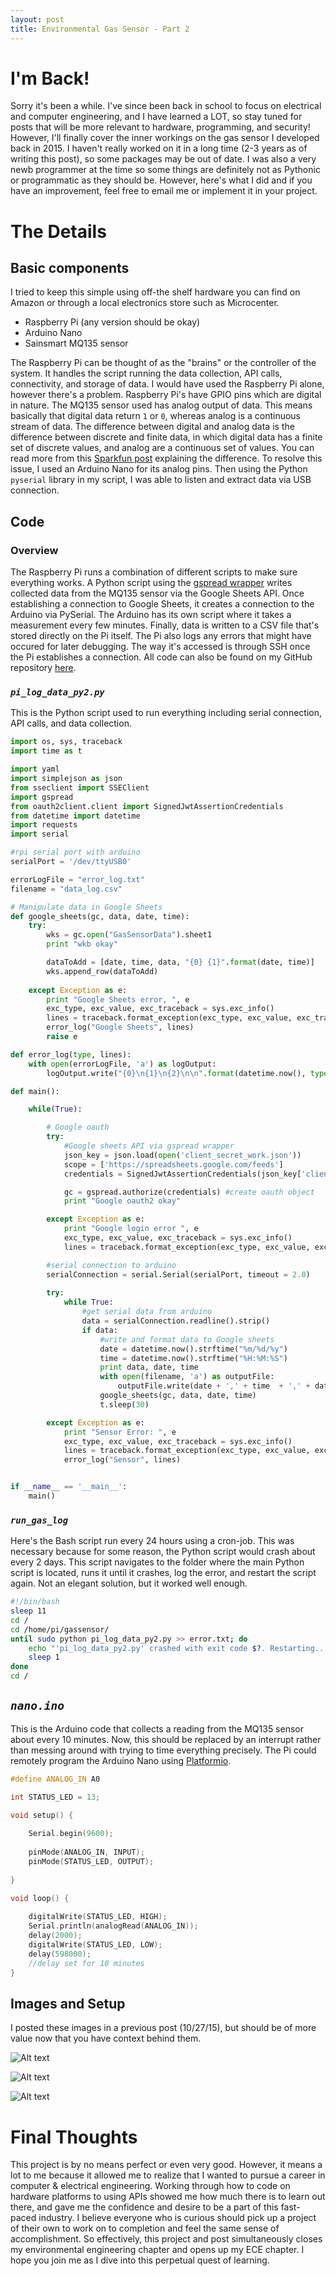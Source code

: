 ```yaml
---
layout: post
title: Environmental Gas Sensor - Part 2
---
```


# I'm Back!

Sorry it's been a while. I've since been back in school to focus on electrical and computer engineering, and I have learned a LOT, so stay tuned for posts that will be more relevant to hardware, programming, and security! However, I'll finally cover the inner workings on the gas sensor I developed back in 2015. I haven't really worked on it in a long time (2-3 years as of writing this post), so some packages may be out of date. I was also a very newb programmer at the time so some things are definitely not as Pythonic or programmatic as they should be. However, here's what I did and if you have an improvement, feel free to email me or implement it in your project.


# The Details
## Basic components

I tried to keep this simple using off-the shelf hardware you can find on Amazon or through a local electronics store such as Microcenter.

* Raspberry Pi (any version should be okay)
* Arduino Nano
* Sainsmart MQ135 sensor

The Raspberry Pi can be thought of as the "brains" or the controller of the system. It handles the script running the data collection, API calls, connectivity, and storage of data. I would have used the Raspberry Pi alone, however there's a problem. Raspberry Pi's have GPIO pins which are digital in nature. The MQ135 sensor used has analog output of data. This means basically that digital data return `1` or `0`, whereas analog is a continuous stream of data. The difference between digital and analog data is the difference between discrete and finite data, in which digital data has a finite set of discrete values, and analog are a continuous set of values. You can read more from this [Sparkfun post](https://learn.sparkfun.com/tutorials/analog-vs-digital) explaining the difference. To resolve this issue, I used an Arduino Nano for its analog pins. Then using the Python `pyserial` library in my script, I was able to listen and extract data via USB connection.


## Code
### Overview
The Raspberry Pi runs a combination of different scripts to make sure everything works. A Python script using the [gspread wrapper](https://github.com/burnash/gspread) writes collected data from the MQ135 sensor via the Google Sheets API. Once establishing a connection to Google Sheets, it creates a connection to the Arduino via PySerial. The Arduino has its own script where it takes a measurement every few minutes. Finally, data is written to a CSV file that's stored directly on the Pi itself. The Pi also logs any errors that might have occured for later debugging. The way it's accessed is through SSH once the Pi establishes a connection.
All code can also be found on my GitHub repository [here](https://github.com/quickbrownfox319/GasSensor).




### _`pi_log_data_py2.py`_

This is the Python script used to run everything including serial connection, API calls, and data collection.

``` python
import os, sys, traceback
import time as t

import yaml
import simplejson as json
from sseclient import SSEClient
import gspread
from oauth2client.client import SignedJwtAssertionCredentials
from datetime import datetime
import requests
import serial

#rpi serial port with arduino
serialPort = '/dev/ttyUSB0'

errorLogFile = "error_log.txt"
filename = "data_log.csv"

# Manipulate data in Google Sheets
def google_sheets(gc, data, date, time):
    try:
        wks = gc.open("GasSensorData").sheet1
        print "wkb okay"

        dataToAdd = [date, time, data, "{0} {1}".format(date, time)]
        wks.append_row(dataToAdd)
    
    except Exception as e:
        print "Google Sheets error, ", e
        exc_type, exc_value, exc_traceback = sys.exc_info()
        lines = traceback.format_exception(exc_type, exc_value, exc_traceback)
        error_log("Google Sheets", lines)
        raise e

def error_log(type, lines):
    with open(errorLogFile, 'a') as logOutput:
        logOutput.write("{0}\n{1}\n{2}\n\n".format(datetime.now(), type, str(lines)))

def main():

    while(True):

        # Google oauth
        try:
            #Google sheets API via gspread wrapper
            json_key = json.load(open('client_secret_work.json'))
            scope = ['https://spreadsheets.google.com/feeds']
            credentials = SignedJwtAssertionCredentials(json_key['client_email'], bytes(json_key['private_key']), scope)

            gc = gspread.authorize(credentials) #create oauth object
            print "Google oauth2 okay"

        except Exception as e:
            print "Google login error ", e
            exc_type, exc_value, exc_traceback = sys.exc_info()
            lines = traceback.format_exception(exc_type, exc_value, exc_traceback)

        #serial connection to arduino
        serialConnection = serial.Serial(serialPort, timeout = 2.0)
        
        try:
            while True:
                #get serial data from arduino
                data = serialConnection.readline().strip()
                if data:
                    #write and format data to Google sheets
                    date = datetime.now().strftime("%m/%d/%y")
                    time = datetime.now().strftime("%H:%M:%S")
                    print data, date, time
                    with open(filename, 'a') as outputFile:
                        outputFile.write(date + ',' + time  + ',' + data + '\n')
                    google_sheets(gc, data, date, time)
                    t.sleep(30)

        except Exception as e:
            print "Sensor Error: ", e
            exc_type, exc_value, exc_traceback = sys.exc_info()
            lines = traceback.format_exception(exc_type, exc_value, exc_traceback)
            error_log("Sensor", lines)


if __name__ == '__main__':
    main()

```



### _`run_gas_log`_

Here's the Bash script run every 24 hours using a cron-job. This was necessary because for some reason, the Python script would crash about every 2 days. This script navigates to the folder where the main Python script is located, runs it until it crashes, log the error, and restart the script again. Not an elegant solution, but it worked well enough.

``` bash
#!/bin/bash
sleep 11
cd /
cd /home/pi/gassensor/
until sudo python pi_log_data_py2.py >> error.txt; do
    echo "'pi_log_data_py2.py' crashed with exit code $?. Restarting..." >&2
    sleep 1
done
cd /
```



## _`nano.ino`_

This is the Arduino code that collects a reading from the MQ135 sensor about every 10 minutes. Now, this should be replaced by an interrupt rather than messing around with trying to time everything precisely. The Pi could remotely program the Arduino Nano using [Platformio](http://platformio.org/).


```C++
#define ANALOG_IN A0

int STATUS_LED = 13;

void setup() {
    
    Serial.begin(9600);
    
    pinMode(ANALOG_IN, INPUT);
    pinMode(STATUS_LED, OUTPUT);
    
}

void loop() {
    
    digitalWrite(STATUS_LED, HIGH);
    Serial.println(analogRead(ANALOG_IN));
    delay(2000);
    digitalWrite(STATUS_LED, LOW);
    delay(598000);
    //delay set for 10 minutes
}
```

## Images and Setup
I posted these images in a previous post (10/27/15), but should be of more value now that you have context behind them.

![Alt text](https://raw.githubusercontent.com/quickbrownfox319/quickbrownfox319.github.io/master/images/gasmonitor-pi.jpg "Raspberry Pi 2 controller")

![Alt text](https://raw.githubusercontent.com/quickbrownfox319/quickbrownfox319.github.io/master/images/gasmonitor-nano.jpg "Arduino Nano with MQ135 gas sensor")

![Alt text](https://raw.githubusercontent.com/quickbrownfox319/quickbrownfox319.github.io/master/images/gasmonitor-setup.jpg "Setup next to carbon filters")

# Final Thoughts
This project is by no means perfect or even very good. However, it means a lot to me because it allowed me to realize that I wanted to pursue a career in computer & electrical engineering. Working through how to code on hardware platforms to using APIs showed me how much there is to learn out there, and gave me the confidence and desire to be a part of this fast-paced industry. I believe everyone who is curious should pick up a project of their own to work on to completion and feel the same sense of accomplishment. So effectively, this project and post simultaneously closes my environmental engineering chapter and opens up my ECE chapter. I hope you join me as I dive into this perpetual quest of learning.